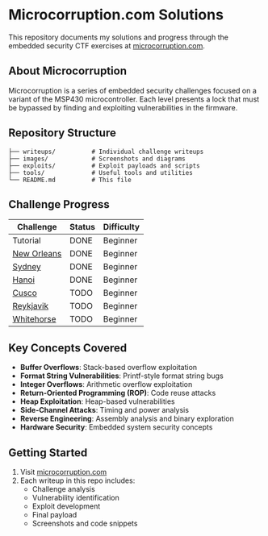 # Microcorruption.com Solutions

This repository documents my solutions and progress through the embedded security CTF exercises at [microcorruption.com](https://microcorruption.com/).

## About Microcorruption

Microcorruption is a series of embedded security challenges focused on a variant of the MSP430 microcontroller. Each level presents a lock that must be bypassed by finding and exploiting vulnerabilities in the firmware.

## Repository Structure

```text
├── writeups/          # Individual challenge writeups
├── images/            # Screenshots and diagrams
├── exploits/          # Exploit payloads and scripts
├── tools/             # Useful tools and utilities
└── README.md          # This file
```

## Challenge Progress

| Challenge | Status | Difficulty |
|-----------|--------|------------|
| Tutorial | DONE | Beginner |
| [New Orleans](writeups/01-new-orleans.md) | DONE | Beginner |
| [Sydney](writeups/02-sydney.md) | DONE | Beginner |
| [Hanoi](writeups/03-hanoi.md) | DONE | Beginner |
| [Cusco](writeups/04-cusco.md) | TODO | Beginner |
| [Reykjavik](writeups/05-reykjavik.md) | TODO | Beginner |
| [Whitehorse](writeups/06-whitehorse.md) | TODO | Beginner |

## Key Concepts Covered

- **Buffer Overflows**: Stack-based overflow exploitation
- **Format String Vulnerabilities**: Printf-style format string bugs
- **Integer Overflows**: Arithmetic overflow exploitation
- **Return-Oriented Programming (ROP)**: Code reuse attacks
- **Heap Exploitation**: Heap-based vulnerabilities
- **Side-Channel Attacks**: Timing and power analysis
- **Reverse Engineering**: Assembly analysis and binary exploration
- **Hardware Security**: Embedded system security concepts

## Getting Started

1. Visit [microcorruption.com](https://microcorruption.com/)
2. Each writeup in this repo includes:
   - Challenge analysis
   - Vulnerability identification
   - Exploit development
   - Final payload
   - Screenshots and code snippets
